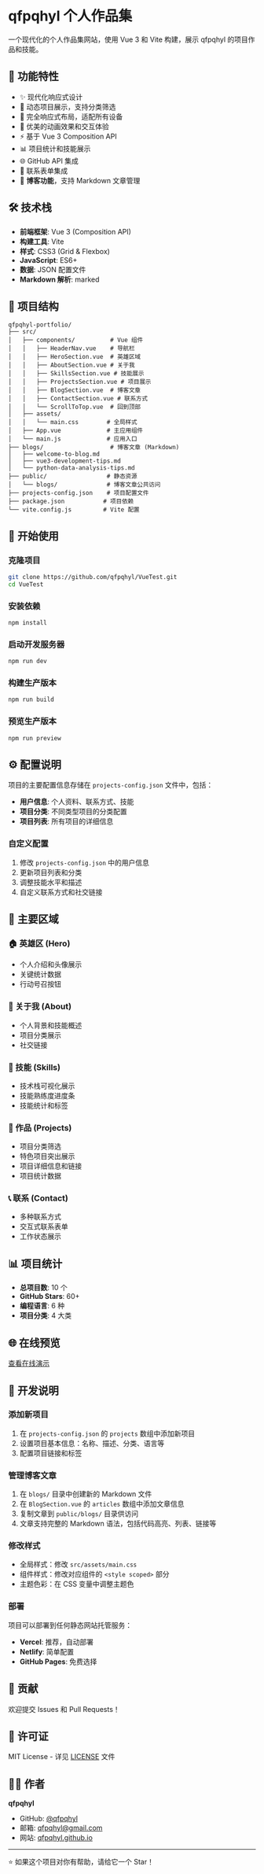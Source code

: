 # qfpqhyl 个人作品集

一个现代化的个人作品集网站，使用 Vue 3 和 Vite 构建，展示 qfpqhyl 的项目作品和技能。

## 🌟 功能特性

- ✨ 现代化响应式设计
- 🎯 动态项目展示，支持分类筛选
- 📱 完全响应式布局，适配所有设备
- 🎨 优美的动画效果和交互体验
- ⚡ 基于 Vue 3 Composition API
- 📊 项目统计和技能展示
- 🌐 GitHub API 集成
- 📧 联系表单集成
- 📝 **博客功能**，支持 Markdown 文章管理

## 🛠️ 技术栈

- **前端框架**: Vue 3 (Composition API)
- **构建工具**: Vite
- **样式**: CSS3 (Grid & Flexbox)
- **JavaScript**: ES6+
- **数据**: JSON 配置文件
- **Markdown 解析**: marked

## 📁 项目结构

```
qfpqhyl-portfolio/
├── src/
│   ├── components/          # Vue 组件
│   │   ├── HeaderNav.vue    # 导航栏
│   │   ├── HeroSection.vue  # 英雄区域
│   │   ├── AboutSection.vue # 关于我
│   │   ├── SkillsSection.vue # 技能展示
│   │   ├── ProjectsSection.vue # 项目展示
│   │   ├── BlogSection.vue  # 博客文章
│   │   ├── ContactSection.vue # 联系方式
│   │   └── ScrollToTop.vue  # 回到顶部
│   ├── assets/
│   │   └── main.css        # 全局样式
│   ├── App.vue             # 主应用组件
│   └── main.js             # 应用入口
├── blogs/                   # 博客文章 (Markdown)
│   ├── welcome-to-blog.md
│   ├── vue3-development-tips.md
│   └── python-data-analysis-tips.md
├── public/                 # 静态资源
│   └── blogs/              # 博客文章公共访问
├── projects-config.json    # 项目配置文件
├── package.json           # 项目依赖
└── vite.config.js         # Vite 配置
```

## 🚀 开始使用

### 克隆项目
```bash
git clone https://github.com/qfpqhyl/VueTest.git
cd VueTest
```

### 安装依赖
```bash
npm install
```

### 启动开发服务器
```bash
npm run dev
```

### 构建生产版本
```bash
npm run build
```

### 预览生产版本
```bash
npm run preview
```

## ⚙️ 配置说明

项目的主要配置信息存储在 `projects-config.json` 文件中，包括：

- **用户信息**: 个人资料、联系方式、技能
- **项目分类**: 不同类型项目的分类配置
- **项目列表**: 所有项目的详细信息

### 自定义配置

1. 修改 `projects-config.json` 中的用户信息
2. 更新项目列表和分类
3. 调整技能水平和描述
4. 自定义联系方式和社交链接

## 🎨 主要区域

### 🏠 英雄区 (Hero)
- 个人介绍和头像展示
- 关键统计数据
- 行动号召按钮

### 👤 关于我 (About)
- 个人背景和技能概述
- 项目分类展示
- 社交链接

### 💪 技能 (Skills)
- 技术栈可视化展示
- 技能熟练度进度条
- 技能统计和标签

### 💼 作品 (Projects)
- 项目分类筛选
- 特色项目突出展示
- 项目详细信息和链接
- 项目统计数据

### 📞 联系 (Contact)
- 多种联系方式
- 交互式联系表单
- 工作状态展示

## 📊 项目统计

- **总项目数**: 10 个
- **GitHub Stars**: 60+
- **编程语言**: 6 种
- **项目分类**: 4 大类

## 🌐 在线预览

[查看在线演示](https://vue-test-weld-nine.vercel.app)

## 📝 开发说明

### 添加新项目

1. 在 `projects-config.json` 的 `projects` 数组中添加新项目
2. 设置项目基本信息：名称、描述、分类、语言等
3. 配置项目链接和标签

### 管理博客文章

1. 在 `blogs/` 目录中创建新的 Markdown 文件
2. 在 `BlogSection.vue` 的 `articles` 数组中添加文章信息
3. 复制文章到 `public/blogs/` 目录供访问
4. 文章支持完整的 Markdown 语法，包括代码高亮、列表、链接等

### 修改样式

- 全局样式：修改 `src/assets/main.css`
- 组件样式：修改对应组件的 `<style scoped>` 部分
- 主题色彩：在 CSS 变量中调整主题色

### 部署

项目可以部署到任何静态网站托管服务：

- **Vercel**: 推荐，自动部署
- **Netlify**: 简单配置
- **GitHub Pages**: 免费选择

## 🤝 贡献

欢迎提交 Issues 和 Pull Requests！

## 📄 许可证

MIT License - 详见 [LICENSE](LICENSE) 文件

## 👨‍💻 作者

**qfpqhyl**
- GitHub: [@qfpqhyl](https://github.com/qfpqhyl)
- 邮箱: qfpqhyl@gmail.com
- 网站: [qfpqhyl.github.io](https://qfpqhyl.github.io)

---

⭐ 如果这个项目对你有帮助，请给它一个 Star！